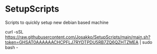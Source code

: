 # SetupScripts
Scripts to quickly setup new debian based machine

  curl -sSL https://raw.githubusercontent.com/Josakko/SetupScripts/main/main.sh?token=GHSAT0AAAAAACHCPFLJ7RYDTPDU5RB7ZQ6QZHTZMEA | sudo bash -
